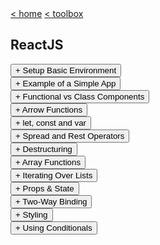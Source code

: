 <div style="display: inline-block;">
<a class="link" href="http://oclipa.github.io/">&lt; home</a>
<a class="link" href="http://oclipa.github.io/toolbox.html">&lt; toolbox</a>
</div> 

## ReactJS

<div>
<button type="button" class="collapsible">+ Setup Basic Environment</button>
<div class="content" style="display: none;" markdown="1">

1. Install NodeJs: 
   * [https://nodejs.org](https://nodejs.org)
2. Install create-react-app: 
   * `sudo npm install create-react-app -g`
3. Create a new app: 
   * `create-react-app [app-name] [--scripts-version version]`
   * This will create a new sub-directory of the current directory called `app-name`.
   * `--scripts-version version` is optional; if not used, the latest version of create-react-app will be used.
4. In the new app directory, start the development server: 
   * `npm start"
   * This actually calls a bespoke command defined in package.json.

</div>
</div>
<div>  
<button type="button" class="collapsible">+ Example of a Simple App</button> 
<div class="content" style="display: none;" markdown="1">

### index.js 

**(boiler-plate code generated by create-react-app)**

```jsx
import React from 'react';
import ReactDOM from 'react-dom';
import './index.css';
import App from './App';
import * as serviceWorker from './serviceWorker';

ReactDOM.render(
  <React.StrictMode>
    <App />
  </React.StrictMode>,
  document.getElementById('root')
);

// If you want your app to work offline and load faster, you can change
// unregister() to register() below. Note this comes with some pitfalls.
// Learn more about service workers: https://bit.ly/CRA-PWA
serviceWorker.unregister();

```

### App.js 

**(created from template generated by create-react-app)**

```jsx
// imports ////////////////////////////////////////////////////

import React, { Component } from 'react';
import ReactDOM from 'react-dom';
import './App.css';
import Calculator from './Calculator/Calculator.js';

// App class //////////////////////////////////////////////////

class App extends Component {
  
  // application state ////////////////////////////////////////

  state = {
    algName: 'None',
    val1: 0,
    val2: 0
  };
  
  // event handlers and functions /////////////////////////////

  val1ChangedHandler = ( event ) => {
    this.setState( 
        {
          algName: "None",
          val1: event.target.value
        } 
      );
  };

  val2ChangedHandler = ( event ) => {
    this.setState( 
        {
          algName: "None",
          val2: event.target.value
        } 
      );
  };
  
  doCalculationHandler = ( event ) => {
    this.setState( 
        {
          algName: event.target.value
        } 
      );
  };

  // render ////////////////////////////////////////////////////

  render() {
    // local style /////////////////////////////////////////////
    const style = {
      backgroundColor: 'green',
      color: 'white',
      font: 'inherit',
      border: '1px solid blue',
      padding: '8px',
      cursor: 'pointer'
    };
    
    let a = this.state.algName;
    let v1 = this.state.val1;
    let v2 = this.state.val2;

    let calc = (<Calculator algName={a} val1={v1} val2={v2} />);

    return (
      <div className="App"> {/* required */} 
        <div className="inputs">
            <input type="text" 
                    onChange={(event) => 
                                this.val1ChangedHandler(event)} 
                    value={v1} />
            
            <input type="text" 
                    onChange={(event) => 
                                this.val2ChangedHandler(event)} 
                    value={v2} />
            
            <div className = "buttons">
              <button style={style} 
                      onClick={(event) => 
                                this.doCalculationHandler(event)}
                      value="add">Add</button>
              <button style={style} 
                      onClick={(event) => 
                                this.doCalculationHandler(event)}
                      value="subtract">Subtract</button>
            </div>
        </div>
        <div className="output">
          {calc}
        </div>
      </div>
    );
  }
}

export default App;
```

### Calculator/Calculator.js

**(created manually)**

```jsx
import React from 'react';
import './Calculator.css';

const calculator = (props) => {
    
    const algName = props.algName;
    const val1 = parseFloat(props.val1);
    const val2 = parseFloat(props.val2);
    
    let result = 0;
    
    if (algName === 'add') {
      result = val1 + val2;
    }
    else if (algName === 'subtract') {
      result = val1 - val2;
    }
    else if (algName === 'None') {
      return <span></span>
    }
    
    return (
        <span>Result = {result}</span>
    )
};

export default calculator;
```
</div>
</div>
<div>
<button type="button" class="collapsible">+ Functional vs Class Components</button>   
<div class="content" style="display: none;" markdown="1">

### Functional Component

```jsx
// ES5
function Welcome(props) {
  return <h1>Hello, {props.name}</h1>;
}

// ES6
const Welcome = (props) => {
  return <h1>Hello, {props.name}</h1>;
}
```

Pros:

* Functional components are generally considered easier to read and test.
* Code tends to be smaller.
* It is easier to separate container and presentational components.
* There may be a performance boost in future React versions.

Cons:

* You cannot call setState() in a functional component.
   * As of React 16.8, you can use useState() but this only allows you to overwrite the state, rather than merging updates into the existing state.
* You cannot use lifecycle hooks in a functional component.
   * As of React 16.8, you can use useEffect() however this is not as fine-grained as lifecycle hooks.
   * useEffect() allows you to perform an action after render() has been called.

### Class Component

```jsx
class Welcome extends React.Component {
  render() {
    return <h1>Hello, {this.props.name}</h1>;
  }
}
```
* As a general of thumb, class components are preferred if you need fine-grained control of state, or of actions performed outside of render().

</div>
</div>
<div>
<button type="button" class="collapsible">+ Arrow Functions</button>   
<div class="content" style="display: none;" markdown="1">

* See: https://medium.com/@jacobworrel/es6-arrow-functions-what-not-to-do-c28c96b4f396
* See lecture 14

</div>
</div>
<div>
<button type="button" class="collapsible">+ let, const and var</button>   
<div class="content" style="display: none;" markdown="1">

* See lecture 13
</div>
</div>
<div>
<button type="button" class="collapsible">+ Spread and Rest Operators</button>   
<div class="content" style="display: none;" markdown="1">

* See lecture 18
</div>
</div>
<div>
<button type="button" class="collapsible">+ Destructuring</button>   
<div class="content" style="display: none;" markdown="1">

* See lecture 19
</div>
</div>
<div>
<button type="button" class="collapsible">+ Array Functions</button>   
<div class="content" style="display: none;" markdown="1">

* map()  => https://developer.mozilla.org/en-US/docs/Web/JavaScript/Reference/Global_Objects/Array/map
* find()  => https://developer.mozilla.org/en-US/docs/Web/JavaScript/Reference/Global_Objects/Array/find
* findIndex()  => https://developer.mozilla.org/en-US/docs/Web/JavaScript/Reference/Global_Objects/Array/findIndex
* filter()  => https://developer.mozilla.org/en-US/docs/Web/JavaScript/Reference/Global_Objects/Array/filter
* reduce()  => https://developer.mozilla.org/en-US/docs/Web/JavaScript/Reference/Global_Objects/Array/Reduce?v=b
* concat()  => https://developer.mozilla.org/en-US/docs/Web/JavaScript/Reference/Global_Objects/Array/concat?v=b
* slice()  => https://developer.mozilla.org/en-US/docs/Web/JavaScript/Reference/Global_Objects/Array/slice
* splice()  => https://developer.mozilla.org/en-US/docs/Web/JavaScript/Reference/Global_Objects/Array/splice

</div>
</div>
<div>
<button type="button" class="collapsible">+ Iterating Over Lists</button>   
<div class="content" style="display: none;" markdown="1">

* map()
* Spread Operator

</div>
</div>
<div>
<button type="button" class="collapsible">+ Props & State</button>   
<div class="content" style="display: none;" markdown="1">

* props
* setState()
* useState() - see lecture 44
</div>
</div>
<div>
<button type="button" class="collapsible">+ Two-Way Binding</button>   
<div class="content" style="display: none;" markdown="1">

* See lecture 47
</div>
</div>
<div>
<button type="button" class="collapsible">+ Styling</button>   
<div class="content" style="display: none;" markdown="1">

* Inline - lecture 49
* Stylesheets - lecture 48
* Dynamic - lecture 66 and 67
* Radium - lecture 68 and 69
   * `npm install radium`
* styled-components - lecture 70, 71 and 72
   * https://styled-components.com/
   * `npm install styled-components`
   * `import styled from 'styled-components'`
   * ```const Button = styled.button`[css]` ```
      * tagged template literals: https://developer.mozilla.org/en-US/docs/Web/JavaScript/Reference/Template_literals#Tagged_templates 
   * All styled methods return a React component
* CSS modules
   * See lecture 73, 74 and 75
   * Also: https://stackoverflow.com/questions/50234890/how-to-use-css-modules-with-create-react-app
</div>
</div>
<div>
<button type="button" class="collapsible">+ Using Conditionals</button>   
<div class="content" style="display: none;" markdown="1">
  
* See lecture 53
</div>
</div>






<script type="text/javascript">

    function loadCSS(filename){ 

       var file = document.createElement("link");
       file.setAttribute("rel", "stylesheet");
       file.setAttribute("type", "text/css");
       file.setAttribute("href", filename);
       document.head.appendChild(file);
    }

   //just call a function to load your CSS
   //this path should be relative your HTML location
   loadCSS("../collapse.css");

    var coll = document.getElementsByClassName("collapsible");
    var i;

    for (i = 0; i < coll.length; i++) {
      coll[i].addEventListener("click", function() {
        this.classList.toggle("active");
        var content = this.nextElementSibling;
        if (content.style.display === "block") {
          content.style.display = "none";
        } else {
          content.style.display = "block";
        }
      });
    }

</script>
